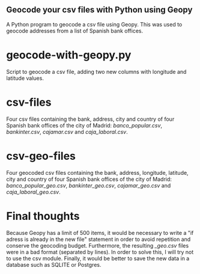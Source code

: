 ## Geocode your csv files with Python using Geopy

A Python program to geocode a csv file using Geopy. This was used to geocode addresses from a list of Spanish bank offices.

# geocode-with-geopy.py

Script to geocode a csv file, adding two new columns with longitude and latitude values.

# csv-files

Four csv files containing the bank, address, city and country of four Spanish bank offices of the city of Madrid: *banco_popular.csv*, *bankinter.csv*, *cajamar.csv* and *caja_laboral.csv*.

# csv-geo-files

Four geocoded csv files containing the bank, address, longitude, latitude, city and country of four Spanish bank offices of the city of Madrid: *banco_popular_geo.csv*, *bankinter_geo.csv*, *cajamar_geo.csv* and *caja_laboral_geo.csv*.

# Final thoughts

Because Geopy has a limit of 500 items, it would be necessary to write a "if adress is already in the new file" statement in order to avoid repetition and conserve the geocoding budget. Furthermore, the resulting *_geo.csv* files were in a bad format (separated by lines). In order to solve this, I will try not to use the csv module. Finally, it would be better to save the new data in a database such as SQLITE or Postgres.

